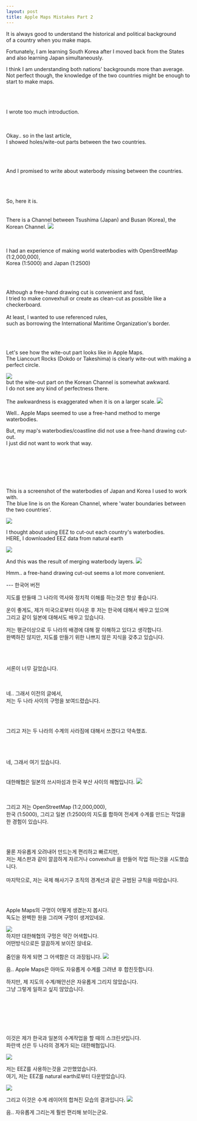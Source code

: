 ```yaml
---
layout: post
title: Apple Maps Mistakes Part 2
---
```



It is always good to understand the historical and political background <br>
of a country when you make maps.


Fortunately, I am learning South Korea after I moved back from the States <br>
and also learning Japan simultaneously.


I think I am understanding both nations' backgrounds more than average. <br>
Not perfect though, the knowledge of the two countries might be enough to start to make maps.

<br>
<br>
<br>
I wrote too much introduction.<br>
<br>
<br>

Okay.. so in the last article, <br>
I showed holes/wite-out parts between the two countries.<br>

<br>
<br>

And I promised to write about waterbody missing between the countries.

<br>
<br>
<br>
So, here it is.
<br>
<br>
<br>
There is a Channel between Tsushima (Japan) and Busan (Korea), the Korean Channel.

<img src="https://github.com/pil0706/pil0706.github.io/blob/master/screenshots/the_korean_channel/korean_channel.png?raw=true">

<br>
<br>
<br>

I had an experience of making world waterbodies with OpenStreetMap (1:2,000,000),<br>
Korea (1:5000) and Japan (1:2500)

<br>
<br>


Although a free-hand drawing cut is convenient and fast, <br>
I tried to make convexhull or create as clean-cut as possible like a checkerboard.<br>
<br>
At least, I wanted to use referenced rules, <br>
such as borrowing the International Maritime Organization's border.

<br>
<br>

Let's see how the wite-out part looks like in Apple Maps. <br>
The Liancourt Rocks (Dokdo or Takeshima) is clearly wite-out with making a perfect circle.

<img src="https://github.com/pil0706/pil0706.github.io/blob/master/screenshots/the_korean_channel/map.png?raw=true">


<br>
but the wite-out part on the Korean Channel is somewhat awkward. <br>
I do not see any kind of perfectness there.
<br>
<br>
The awkwardness is exaggerated when it is on a larger scale.

<img src="https://github.com/pil0706/pil0706.github.io/blob/master/screenshots/the_korean_channel/theChannel_zoomed.gif?raw=true">


Well.. Apple Maps seemed to use a free-hand method to merge waterbodies.

But, my map's waterbodies/coastline did not use a free-hand drawing cut-out. <br>
I just did not want to work that way.



<br>
<br>
<br>
<br>
<br>


This is a screenshot of the waterbodies of Japan and Korea I used to work with.<br>
The blue line is on the Korean Channel, where 'water boundaries between the two countries'.

<img src="https://github.com/pil0706/pil0706.github.io/blob/master/screenshots/the_korean_channel/japan_data.png?raw=true">


I thought about using EEZ to cut-out each country's waterbodies.<br>
HERE, I downloaded EEZ data from natural earth

<img src="https://github.com/pil0706/pil0706.github.io/blob/master/screenshots/the_korean_channel/eez2.png?raw=true">


And this was the result of merging waterbody layers.
<img src="https://github.com/pil0706/pil0706.github.io/blob/master/screenshots/the_korean_channel/japan_korea.png?raw=true">


Hmm.. a free-hand drawing cut-out seems a lot more convenient.




--- 한국어 버전


지도를 만들때 그 나라의 역사와 정치적 이해를 하는것은 항상 좋습니다.



운이 좋게도, 제가 미국으로부터 이사온 후 저는 한국에 대해서 배우고 있으며 <br>
그리고 같이 일본에 대해서도 배우고 있습니다.


저는 평균이상으로 두 나라의 배경에 대해 잘 이해하고 있다고 생각합니다. <br>
완벽하진 않지만, 지도를 만들기 위한 나쁘지 않은 지식을 갖추고 있습니다.

<br>
<br>
<br>
서론이 너무 길었습니다.<br>
<br>
<br>

네.. 그래서 이전의 글에서, <br>
저는 두 나라 사이의 구멍을 보여드렸습니다.<br>

<br>
<br>

그리고 저는 두 나라의 수계의 사라짐에 대해서 쓰겠다고 약속했죠.

<br>
<br>
<br>
네, 그래서 여기 있습니다.
<br>
<br>
<br>
대한해협은 일본의 쓰시마섬과 한국 부산 사이의 해협입니다.


<img src="https://github.com/pil0706/pil0706.github.io/blob/master/screenshots/the_korean_channel/korean_channel.png?raw=true">

<br>
<br>
<br>

그리고 저는 OpenStreetMap (1:2,000,000),<br> 
한국 (1:5000), 그리고 일본 (1:2500)의 지도를 합하여 전세계 수계를 만드는 작업을 한 경험이 있습니다.

<br>
<br>


물론 자유롭게 오려내어 만드는게 편리하고 빠르지만, <br>
저는 체스판과 같이 깔끔하게 자르거나 convexhull 을 만들어 작업 하는것을 시도했습니다.<br>
<br>
마지막으로, 저는 국제 해사기구 조직의 경계선과 같은 규범된 규칙을 따랐습니다.

<br>
<br>

Apple Maps의 구멍이 어떻게 생겼는지 봅시다. <br>
독도는 완벽한 원을 그리며 구멍이 생겨있네요.

<img src="https://github.com/pil0706/pil0706.github.io/blob/master/screenshots/the_korean_channel/map.png?raw=true">


<br>
하지만 대한해협의 구멍은 약간 어색합니다. <br>
어떤방식으로든 깔끔하게 보이진 않네요.
<br>
<br>
줌인을 하게 되면 그 어색함은 더 과장됩니다.

<img src="https://github.com/pil0706/pil0706.github.io/blob/master/screenshots/the_korean_channel/theChannel_zoomed.gif?raw=true">


음.. Apple Maps은 아마도 자유롭게 수계를 그려낸 후 합친듯합니다.

하지만, 제 지도의 수계/해안선은 자유롭게 그리지 않았습니다. <br>
그냥 그렇게 일하고 싶지 않았습니다.



<br>
<br>
<br>
<br>
<br>


이것은 제가 한국과 일본의 수계작업을 할 때의 스크린샷입니다. <br>
파란색 선은 두 나라의 경계가 되는 대한해협입니다. 

<img src="https://github.com/pil0706/pil0706.github.io/blob/master/screenshots/the_korean_channel/japan_data.png?raw=true">


저는 EEZ를 사용하는것을 고만했었습니다. <br>
여기, 저는 EEZ를 natural earth로부터 다운받았습니다.

<img src="https://github.com/pil0706/pil0706.github.io/blob/master/screenshots/the_korean_channel/eez2.png?raw=true">


그리고 이것은 수계 레이어의 합쳐진 모습의 결과입니다.
<img src="https://github.com/pil0706/pil0706.github.io/blob/master/screenshots/the_korean_channel/japan_korea.png?raw=true">


음.. 자유롭게 그리는게 훨씬 편리해 보이는군요.